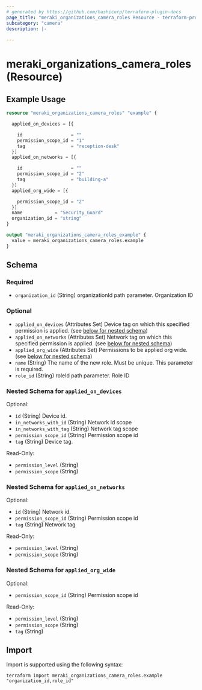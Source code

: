 ```yaml
---
# generated by https://github.com/hashicorp/terraform-plugin-docs
page_title: "meraki_organizations_camera_roles Resource - terraform-provider-meraki"
subcategory: "camera"
description: |-
  
---
```


# meraki_organizations_camera_roles (Resource)



## Example Usage

```terraform
resource "meraki_organizations_camera_roles" "example" {

  applied_on_devices = [{

    id                  = ""
    permission_scope_id = "1"
    tag                 = "reception-desk"
  }]
  applied_on_networks = [{

    id                  = ""
    permission_scope_id = "2"
    tag                 = "building-a"
  }]
  applied_org_wide = [{

    permission_scope_id = "2"
  }]
  name            = "Security_Guard"
  organization_id = "string"
}

output "meraki_organizations_camera_roles_example" {
  value = meraki_organizations_camera_roles.example
}
```

<!-- schema generated by tfplugindocs -->
## Schema

### Required

- `organization_id` (String) organizationId path parameter. Organization ID

### Optional

- `applied_on_devices` (Attributes Set) Device tag on which this specified permission is applied. (see [below for nested schema](#nestedatt--applied_on_devices))
- `applied_on_networks` (Attributes Set) Network tag on which this specified permission is applied. (see [below for nested schema](#nestedatt--applied_on_networks))
- `applied_org_wide` (Attributes Set) Permissions to be applied org wide. (see [below for nested schema](#nestedatt--applied_org_wide))
- `name` (String) The name of the new role. Must be unique. This parameter is required.
- `role_id` (String) roleId path parameter. Role ID

<a id="nestedatt--applied_on_devices"></a>
### Nested Schema for `applied_on_devices`

Optional:

- `id` (String) Device id.
- `in_networks_with_id` (String) Network id scope
- `in_networks_with_tag` (String) Network tag scope
- `permission_scope_id` (String) Permission scope id
- `tag` (String) Device tag.

Read-Only:

- `permission_level` (String)
- `permission_scope` (String)


<a id="nestedatt--applied_on_networks"></a>
### Nested Schema for `applied_on_networks`

Optional:

- `id` (String) Network id.
- `permission_scope_id` (String) Permission scope id
- `tag` (String) Network tag

Read-Only:

- `permission_level` (String)
- `permission_scope` (String)


<a id="nestedatt--applied_org_wide"></a>
### Nested Schema for `applied_org_wide`

Optional:

- `permission_scope_id` (String) Permission scope id

Read-Only:

- `permission_level` (String)
- `permission_scope` (String)
- `tag` (String)

## Import

Import is supported using the following syntax:

```shell
terraform import meraki_organizations_camera_roles.example "organization_id,role_id"
```
